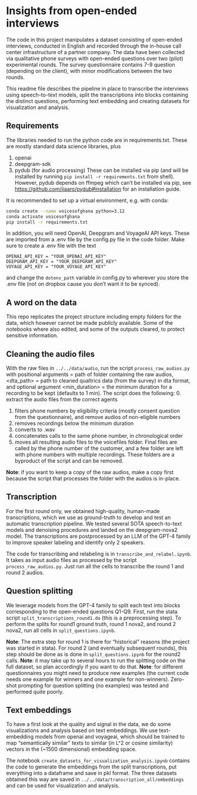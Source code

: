 # Insights from open-ended interviews
The code in this project manipulates a dataset consisting of open-ended interviews, conducted in English and recorded through the in-house call center infrastructure of a partner company. 
The data have been collected via qualitative phone surveys with open-ended questions over two (pilot) experimental rounds. The survey questionnaire contains 7-9 question (depending on the client), with minor modifications between the two rounds. 

This readme file describes the pipeline in place to transcribe the interviews using speech-to-text models, split the transcriptions into blocks containing the distinct questions, performing text embedding and creating datasets for visualization and analysis.


## Requirements
The libraries needed to run the python code are in requirements.txt. These are mostly standard data science libraries, plus 
1.	openai
2.	deepgram-sdk
3.	pydub (for audio processing)
These can be installed via pip (and will be installed by running `pip install -r requirements.txt` from shell). However, pydub depends on ffmpeg which can’t be installed via pip, see https://github.com/jiaaro/pydub#installation for an installation guide. 

It is recommended to set up a virtual environment, e.g. with conda: 

```bash
conda create --name voicesofghana python=3.12
conda activate voicesofghana
pip install -r requirements.txt
```

In addition, you will need OpenAI, Deepgram and VoyageAI API keys. These are imported from a .env file by the config.py file in the code folder. Make sure to create a .env file with the text
```
OPENAI_API_KEY = "YOUR_OPENAI_API_KEY"
DEEPGRAM_API_KEY = "YOUR_DEEPGRAM_API_KEY"
VOYAGE_API_KEY = "YOUR_VOYAGE_API_KEY"
```
and change the `dotenv_path` variable in config.py to wherever you store the .env file (not on dropbox cause you don’t want it to be synced). 

## A word on the data

This repo replicates the project structure including empty folders for the data, which however cannot be made publicly available. Some of the notebooks where also edited, and some of the outputs cleared, to protect sensitive information. 

## Cleaning the audio files
With the raw files in `../../data/audio`, run the script `process_raw_audios.py` with positional arguments <directory> = path of folder containing the raw audios, <dta_path> = path to cleaned qualtrics data (from the survey) in dta format, and optional argument <min_duration> = the minimum duration for a recording to be kept (defaults to 1 min). The script does the following:
0.	extract the audio files from the correct agents 
1.	filters phone numbers by eligibility criteria (mostly consent question from the questionnaire), and remove audios of non-eligible numbers
2.	removes recordings below the minimum duration
3.	converts to .wav
4.	concatenates calls to the same phone number, in chronological order
5.	moves all resulting audio files to the voicefiles folder. Final files are called by the phone number of the customer, and a few folder are left with phone numbers with multiple recordings. These folders are a byproduct of the script and can be removed. 

**Note**: if you want to keep a copy of the raw audios, make a copy first because the script that processes the folder with the audios is in-place.

## Transcription
For the first round only, we obtained high-quality, human-made transcriptions, which we use as ground-truth to develop and test an automatic transcription pipeline. We tested several SOTA speech-to-text models and denoising procedures and landed on the deepgram-nova2 model. The transcriptions are postprocessed by an LLM of the GPT-4 family to improve speaker labeling and identify only 2 speakers. 

The code for transcribing and relabeling is in `transcribe_and_relabel.ipynb`. It takes as input audio files as processed by the script `process_raw_audios.py`. Just run all the cells to transcribe the round 1 and round 2 audios. 

## Question splitting
We leverage models from the GPT-4 family to split each text into blocks corresponding to the open-ended questions Q1-Q9. First, run the stata script `split_transcriptions_round1.do` (this is a preprocessing step). To perform the splits for round1 ground truth, round 1 nova2, and round 2 nova2, run all cells in `split_questions.ipynb`. 

**Note**: The extra step for round 1 is there for “historical” reasons (the project was started in stata). For round 2 (and eventually subsequent rounds), this step should be done as is done in `split_questions.ipynb` for the round2 calls.
**Note**: it may take up to several hours to run the splitting code on the full dataset, so plan accordingly if you want to do that. 
**Note**: for different questionnaires you might need to produce new examples (the current code needs one example for winners and one example for non-winners). Zero-shot prompting for question splitting (no examples) was tested and performed quite poorly.

## Text embeddings
To have a first look at the quality and signal in the data, we do some visualizations and analysis based on text embeddings. We use text-embedding models from openai and voyageai, which should be trained to map “semantically similar” texts to similar (in L^2 or cosine similarity) vectors in the (~1500 dimensional) embedding space. 

The notebook `create_datasets_for_visualization_analysis.ipynb` contains the code to generate the embeddings from the split transcriptions, put everything into a dataframe and save in pkl format. The three datasets obtained this way are saved in `../../data/transcription_all/embeddings` and can be used for visualization and analysis.  
